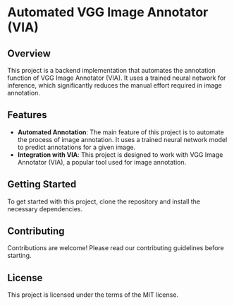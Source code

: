 # Automated VGG Image Annotator (VIA)

## Overview
This project is a backend implementation that automates the annotation function of VGG Image Annotator (VIA). It uses a trained neural network for inference, which significantly reduces the manual effort required in image annotation.

## Features
- **Automated Annotation**: The main feature of this project is to automate the process of image annotation. It uses a trained neural network model to predict annotations for a given image.
- **Integration with VIA**: This project is designed to work with VGG Image Annotator (VIA), a popular tool used for image annotation.

## Getting Started
To get started with this project, clone the repository and install the necessary dependencies.

## Contributing
Contributions are welcome! Please read our contributing guidelines before starting.

## License
This project is licensed under the terms of the MIT license.